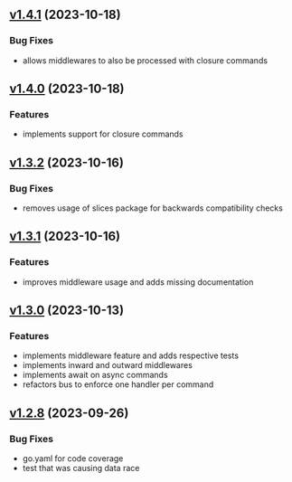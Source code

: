 
<a name="v1.4.1"></a>
## [v1.4.1](https://github.com/io-da/command/compare/v1.4.0...v1.4.1) (2023-10-18)

### Bug Fixes

* allows middlewares to also be processed with closure commands


<a name="v1.4.0"></a>
## [v1.4.0](https://github.com/io-da/command/compare/v1.3.2...v1.4.0) (2023-10-18)

### Features

* implements support for closure commands


<a name="v1.3.2"></a>
## [v1.3.2](https://github.com/io-da/command/compare/v1.3.1...v1.3.2) (2023-10-16)

### Bug Fixes

* removes usage of slices package for backwards compatibility checks


<a name="v1.3.1"></a>
## [v1.3.1](https://github.com/io-da/command/compare/v1.3.0...v1.3.1) (2023-10-16)

### Features

* improves middleware usage and adds missing documentation


<a name="v1.3.0"></a>
## [v1.3.0](https://github.com/io-da/command/compare/v1.2.8...v1.3.0) (2023-10-13)

### Features

* implements middleware feature and adds respective tests
* implements inward and outward middlewares
* implements await on async commands
* refactors bus to enforce one handler per command


<a name="v1.2.8"></a>
## [v1.2.8](https://github.com/io-da/command/compare/v1.2.7...v1.2.8) (2023-09-26)

### Bug Fixes

* go.yaml for code coverage
* test that was causing data race
